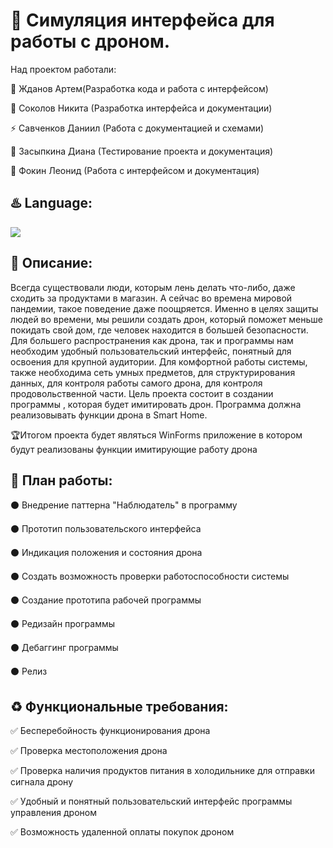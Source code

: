 # :space_invader: Cимуляция интерфейса для работы с дроном.

Над проектом работали:

:ocean: Жданов Артем(Разработка кода и работа с интерфейсом)

:smoking: Соколов Никита (Разработка интерфейса и документации)

:zap: Савченков Даниил (Работа с документацией и схемами)

:sparkling_heart: Засыпкина Диана (Тестирование проекта и документация)

:milky_way: Фокин Леонид (Работа с интерфейсом и документация)


## :hotsprings: Language:
<img src="https://img.shields.io/badge/c%23%20-%23239120.svg?&style=for-the-badge&logo=c-sharp&logoColor=white"/>

 ## :book: Описание:

Всегда существовали люди, которым лень делать что-либо, даже сходить за продуктами в магазин. А сейчас во времена мировой пандемии, такое поведение даже поощряется. Именно в целях защиты людей во времени, мы решили создать дрон, который поможет меньше покидать свой дом, где человек находится в большей безопасности.
Для большего распространения как дрона, так и программы нам необходим удобный пользовательский интерфейс, понятный для освоения для крупной аудитории.
Для комфортной работы системы, также необходима сеть умных предметов, для структурирования данных, для контроля работы самого дрона, для контроля продовольственной части.
Цель проекта состоит в создании программы , которая будет имитировать дрон.
Программа должна реализовывать функции дрона в Smart Home. 


:trophy:Итогом проекта будет являться WinForms приложение в котором будут реализованы функции имитирующие работу дрона

## :triangular_flag_on_post: План работы:

 :black_circle: Внедрение паттерна "Наблюдатель" в программу

 :black_circle: Прототип пользовательского интерфейса

 :black_circle: Индикация положения и состояния дрона

 :black_circle:  Создать возможность проверки работоспособности системы

 :black_circle:  Создание прототипа рабочей программы

 :black_circle: Редизайн программы

 :black_circle: Дебаггинг программы

 :black_circle: Релиз

## :recycle: Функциональные требования:
:white_check_mark: Бесперебойность функционирования дрона

:white_check_mark: Проверка местоположения дрона

:white_check_mark: Проверка наличия продуктов питания в холодильнике для отправки сигнала дрону

:white_check_mark: Удобный и понятный пользовательский интерфейс программы управления дроном

:white_check_mark: Возможность удаленной оплаты покупок дроном



